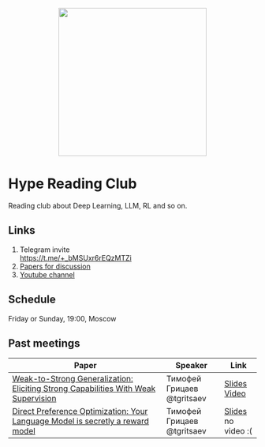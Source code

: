<p align="center">
<img src="https://i.ibb.co/6RcHQN9/paper-club-logo.jpg" height="300" />
</p>

# Hype Reading Club
Reading club about Deep Learning, LLM, RL and so on.

## Links
1. Telegram invite <br> https://t.me/+_bMSUxr6rEQzMTZi
2. [Papers for discussion](https://docs.google.com/spreadsheets/d/1I7pde9HimxwW5-0te72CDccCd4TW5taV7FyCLFACdVY/edit?usp=sharing)
3. [Youtube channel](https://www.youtube.com/@hype_reading_club)

## Schedule
Friday or Sunday, 19:00, Moscow

## Past meetings
| Paper | Speaker | Link |
| --- | --- | --- |
| [Weak-to-Strong Generalization: Eliciting Strong Capabilities With Weak Supervision](https://arxiv.org/abs/2312.09390) | Тимофей Грицаев <br>@tgritsaev | [Slides](https://disk.yandex.ru/i/WznSbpPXWG0FfA) <br> [Video](https://www.youtube.com/watch?v=fYS7QGBfozg&ab_channel=HypeReadingClub) |
| [Direct Preference Optimization: Your Language Model is secretly a reward model]([https://arxiv.org/abs/2312.09390](https://arxiv.org/pdf/2305.18290.pdf)) | Тимофей Грицаев <br>@tgritsaev | [Slides](...) <br> no video :( |
